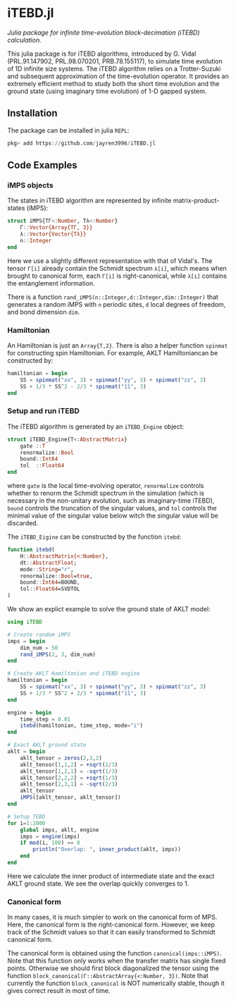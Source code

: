 # iTEBD.jl

*Julia package for infinite time-evolution block-decimation (iTEBD) calculation.*

This julia package is for iTEBD algorithms, introduced by G. Vidal (PRL.91.147902, PRL.98.070201, PRB.78.155117), to simulate time evolution of 1D infinite size systems. The iTEBD algorithm relies on a Trotter-Suzuki and subsequent approximation of the time-evolution operator. It provides an extremely efficient method to study both the short time evolution and the ground state (using imaginary time evolution) of 1-D gapped system.

## Installation

The package can be installed in julia `REPL`:

```julia
pkg> add https://github.com/jayren3996/iTEBD.jl
```
## Code Examples
### iMPS objects
The states in iTEBD algorithm are represented by infinite matrix-product-states (iMPS):

```julia
struct iMPS{TΓ<:Number, Tλ<:Number}
    Γ::Vector{Array{TΓ, 3}}
    λ::Vector{Vector{Tλ}}
    n::Integer
end
```

Here we use a slightly different representation with that of Vidal's. The tensor `Γ[i]` already contain the Schmidt spectrum `λ[i]`, which means when brought to canonical form, each `Γ[i]` is right-canonical, while `λ[i]` contains the entanglement information.

There is a function `rand_iMPS(n::Integer,d::Integer,dim::Integer)` that generates a random iMPS with `n` periodic sites, `d` local degrees of freedom, and bond dimension `dim`.

### Hamiltonian

An Hamiltonian is just an  `Array{T,2}`. There is also a helper function `spinmat` for constructing spin Hamiltonian. For example, AKLT Hamiltoniancan be constructed by:

```julia
hamiltonian = begin
    SS = spinmat("xx", 3) + spinmat("yy", 3) + spinmat("zz", 3)
    SS + 1/3 * SS^2 - 2/3 * spinmat("11", 3)
end
```

### Setup and run iTEBD

The iTEBD algorithm is generated by an ```iTEBD_Engine``` object:

```julia
struct iTEBD_Engine{T<:AbstractMatrix}
    gate ::T
    renormalize::Bool
    bound::Int64
    tol  ::Float64
end
```

where `gate` is the local time-evolving operator, `renormalize` controls whether to renorm the Schmidt spectrum in the simulation (which is necessary in the non-unitary evolution, such as imaginary-time iTEBD), `bound` controls the truncation of the singular values, and `tol` controls the minimal value of the singular value below witch the singular value will be discarded.

The `iTEBD_Eigine` can be constructed by the function `itebd`:

```julia
function itebd(
    H::AbstractMatrix{<:Number},
    dt::AbstractFloat;
    mode::String="r",
    renormalize::Bool=true,
    bound::Int64=BOUND,
    tol::Float64=SVDTOL
)
```

We show an explict example to solve the ground state of AKLT model:

```julia
using iTEBD

# Create random iMPS
imps = begin
    dim_num = 50
    rand_iMPS(2, 3, dim_num)
end

# Create AKLT Hamiltonian and iTEBD engine
hamiltonian = begin
    SS = spinmat("xx", 3) + spinmat("yy", 3) + spinmat("zz", 3)
    SS + 1/3 * SS^2 + 2/3 * spinmat("11", 3)
end

engine = begin
    time_step = 0.01
    itebd(hamiltonian, time_step, mode="i")
end

# Exact AKLT ground state
aklt = begin
    aklt_tensor = zeros(2,3,2)
    aklt_tensor[1,1,2] = +sqrt(2/3)
    aklt_tensor[1,2,1] = -sqrt(1/3)
    aklt_tensor[2,2,2] = +sqrt(1/3)
    aklt_tensor[2,3,1] = -sqrt(2/3)
    aklt_tensor
    iMPS([aklt_tensor, aklt_tensor])
end

# Setup TEBD
for i=1:2000
    global imps, aklt, engine
    imps = engine(imps)
    if mod(i, 100) == 0
        println("Overlap: ", inner_product(aklt, imps))
    end
end
```

Here we calculate the inner product of intermediate state and the exact AKLT ground state. We see the overlap quickly converges to 1.

### Canonical form

In many cases, it is much simpler to work on the canonical form of MPS. Here, the canonical form is the right-canonical form. However, we keep track of the Schmidt values so that it can easily transformed to Schmidt canonical form.

The canonical form is obtained using the function `canonical(imps::iMPS)`. Note that this function only works when the transfer matrix has single fixed points. Otherwise we should first block diagonalized the tensor using the function `block_canonical(Γ::AbstractArray{<:Number, 3})`. Note that currently the function `block_canonical` is NOT numerically stable, though it gives correct result in most of time.
